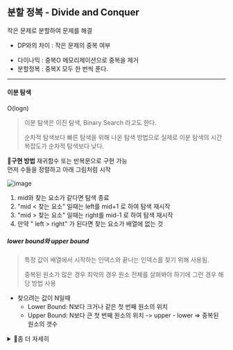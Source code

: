## 분할 정복 - Divide and Conquer
작은 문제로 분할하여 문제를 해결  
  
* DP와의 차이 : 작은 문제의 중복 여부  
 - 다이나믹 : 중복O 메모리제이션으로 중복을 제거  
  - 분할정복 : 중복X 모두 한 번씩 푼다.  
  
  
----
  
#### 이분 탐색  
O(logn)  
  
> 이분 탐색은 이진 탐색, Binary Search 라고도 한다.
> 
> 순차적 탐색보다 빠른 탐색을 위해 나온 탐색 방법으로 실제로 이분 탐색의 시간복잡도가 순차적 탐색보다 낮다.
>
  
  
**🔎구현 방법**
재귀함수 또는 반복문으로 구현 가능  
먼저 수들을 정렬하고 아래 그림처럼 시작  
  
![image](https://github.com/hanseul9/algorithm/assets/102939057/1a910a56-0dff-4fd9-acba-7838ff8fa9ac)  
1. mid와 찾는 요소가 같다면 탐색 종료  
2. "mid < 찾는 요소" 일때는 left를 mid+1 로 하여 탐색 재시작  
3. "mid > 찾는 요소" 일때는 right를 mid-1 로 하여 탐색 재시작  
4. 만약 " left > right" 가 된다면 찾는 요소가 배열에 없는 것  
  
  
  
  
##### lower bound와 upper bound
  
> 특정 값이 배열에서 시작하는 인덱스와 끝나는 인덱스를 찾기 위해 사용됨. 
> 
> 중복된 원소가 많은 경우 최악의 경우 원소 전체를 살펴봐야 하기에 그런 경우 해당 방법 사용
>
  
- 찾으려는 값이 N일때  
    - Lower Bound: N보다 크거나 같은 첫 번째 원소의 위치  
    - Upper Bound: N보다 큰 첫 번째 원소의 위치 
	-> upper - lower => 중복된 원소의 갯수  
  
<details>
<summary>🔎좀 더 자세히</summary>
(10816 숫자 카드 2 참고)  
	
- Lower Bound:  
	- Lower Bound의 목표는 주어진 값 num보다 크거나 같은 첫 번째 원소의 위치(index)를 찾는 것  
	- 이를 위해 cards[mid]의 값이 num보다 크거나 같다면 정답은 mid 혹은 그보다 왼쪽에 있을 것이라고 판단됨. 따라서 right를 mid로 이동시켜 탐색 범위를 왼쪽으로 좁힌다.  
	- 반대로 cards[mid]의 값이 num보다 작으면 정답은 mid의 오른쪽에 있을 것이므로 left를 mid + 1로 업데이트하여 탐색 범위를 오른쪽으로 좁힌다  
   
- Upper Bound:  
	- Upper Bound의 목표는 주어진 값 num보다 큰 첫 번째 원소의 위치(index)를 찾는 것  
	- cards[mid]의 값이 num과 같거나 작다면 정답은 mid의 오른쪽에 있을 것이라고 판단됨. 따라서 left를 mid + 1로 업데이트하여 탐색 범위를 오른쪽으로 좁힌다.
	- 반대로 cards[mid]의 값이 num보다 크면 정답은 현재 mid 위치에 있거나 그보다 왼쪽에 있을 것이므로 right를 mid로 이동시켜 탐색 범위를 왼쪽으로 좁힌다.  
  
주어진 조건에 따라 탐색 범위를 좁혀나가는 것이 핵심
   
</details>
  
  
